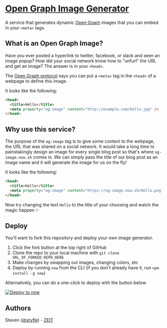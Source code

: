 # [Open Graph Image Generator](https://og-image.now.sh)

A service that generates dynamic [Open Graph](http://ogp.me) images that you can embed in your `<meta>` tags.

## What is an Open Graph Image?

Have you ever posted a hyperlink to twitter, facebook, or slack and seen an image popup?
How did your social network know how to "unfurl" the URL and get an image?
The answer is in your `<head>`.

The [Open Graph protocol](http://ogp.me) says you can put a `<meta>` tag in the `<head>` of a webpage to define this image.

It looks like the following:

```html
<head>
  <title>Hello</title>
  <meta property="og:image" content="http://example.com/hello.jpg" />
</head>
```

## Why use this service?

The purpose of the `og:image` tag is to give some context to the webpage, the URL that was shared on a social network.
It would take a long time to painstakingly design an image for every single blog post so that's where `og-image.now.sh` comes in.
We can simply pass the title of our blog post as an image name and it will generate the image for us on the fly!

It looks like the following:

```html
<head>
  <title>Hello</title>
  <meta property="og:image" content="https://og-image.now.sh/Hello.png" />
</head>
```

Now try changing the text `Hello` to the title of your choosing and watch the magic happen ✨

## Deploy

You'll want to fork this repository and deploy your own image generator.

1. Click the fork button at the top right of GitHub
2. Clone the repo to your local machine with `git clone URL_OF_FORKED_REPO_HERE`
3. Make changes by swapping out images, changing colors, etc
4. Deploy by running `now` from the CLI (if you don't already have it, run `npm install -g now`)

Alternatively, you can do a one-click to deploy with the button below.

[![Deploy to now](https://deploy.now.sh/static/button.svg)](https://deploy.now.sh/?repo=https://github.com/styfle/og-image)

## Authors

Steven ([@styfle](https://twitter.com/styfle)) - [ZEIT](https://zeit.co)
